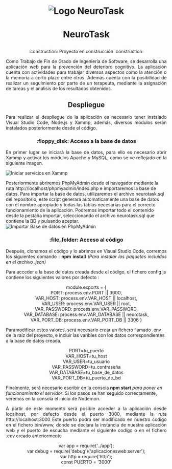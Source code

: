
<h1 align="center">

![Logo NeuroTask](https://github.com/LGM03/NeuroTask/assets/99087911/0f2345c6-4809-4d6f-ae3b-fd0b140bb48d)

  
  </h1>
  
<h1 align="center">

NeuroTask
  
  </h1>
<p align='center'>:construction: Proyecto en construcción :construction:</p>
<p style="text-align: justify;">Como Trabajo de Fin de Grado de Ingeniería de Software, se desarrolla una aplicación web para la prevención del deterioro cognitivo. 
La aplicación cuenta con actividades para trabajar diversos aspectos como la atención o la memoria a corto plazo entre otros. Además cuenta con la posibilidad de realizar un seguimiento por parte de un terapeuta, mediante la asignación de tareas y el analisis de los resultados obtenidos.</p>
<h2 align="center">Despliegue </h2>
<p style="text-align: justify;">Para realizar el despliegue de la aplicación es necesario tener instalado Visual Studio Code, Node.js y Xammp, además, diversos módulos serán instalados posteriormente desde el código.</p>

<h3 align="center">:floppy_disk: Acceso a la base de datos</h3>
<p style="text-align: justify;"> En primer lugar se iniciará la base de datos, para ello es necesario abrir Xammp y activar los módulos Apache y MySQL, como se ve reflejado en la siguiente imagen.

  ![Iniciar servicios en Xammp](https://github.com/LGM03/NeuroTask/assets/99087911/4370ad24-ca10-4bab-9d0f-16f52c0db193)

Posteriormente abriremos PhpMyAdmin desde el navegador mediante la ruta http://localhost/phpmyadmin/index.php e importaremos la base de datos.
Para importar la base de datos, utilizaremos el archivo neurotask.sql del repositorio, este script generará automaticamente una base de datos con el nombre apropiado y todas las tablas necesarias para el correcto funcionamiento de la aplicación. Podremos importar todo el contenido desde la pestaña importar, seleccionando el archivo neurotask.sql que contiene la BD y pulsando aceptar.
![Importar Base de datos en PhpMyAdmin](https://github.com/LGM03/NeuroTask/assets/99087911/60c6b223-e354-4ec0-8105-c52cd45e000b)


<h3 align="center">:file_folder: Acceso al código </h3>
<p style="text-align: justify;">
Después, clonamos el código y lo abrimos en Visual Studio Code, corremos los siguientes comando : <strong>npm install</strong> <em>(Para instalar los paquetes incluidos en el archivo .json)</em> 
  
Para acceder a la base de datos creada desde el código, el fichero config.js  contiene los siguientes valores por defecto :
<p align='center'">
module.exports = {<br>
    PORT: process.env.PORT || 3000,<br>
    VAR_HOST: process.env.VAR_HOST || localhost,<br>
    VAR_USER: process.env.VAR_USER || root,<br>
    VAR_PASSWORD: process.env.VAR_PASSWORD,<br>
    VAR_DATABASE: process.env.VAR_DATABASE || neurotask,<br>
    VAR_PORT_DB:  process.env.VAR_PORT_DB || 3306
}<br>
</p>


Paramodificar estos valores, será necesario crear un fichero llamado .env de la raíz del proyecto, e incluir las varibles con los datos correspondientes a la base  de datos creada.
</p>

<p align='center'">
PORT=tu_puerto<br>
VAR_HOST=tu_host<br>
VAR_USER=tu_usuario<br>
VAR_PASSWORD=tu_contraseña<br>
VAR_DATABASE=tu_base_de_datos<br>
VAR_PORT_DB=tu_puerto_de_bd<br>
</p>
  
 Finalmente, será necesario escribir en la consola <strong>npm start</strong> <em>para poner en funcionamiento el servidor</em>. Si los pasos se han seguido correctamente, veremos en la consola el inicio de Nodemon.

</p>
<p style="text-align: justify;">
A partir de este momento será posible acceder a la aplicación desde localhost, por defecto desde el puerto 3000, mediante la ruta http://localhost:3000
Este puerto podrá ser modificado en nuestro codigo en el fichero bin/www, donde se declara la instancia de nuestra aplicación web y el puerto de escucha mediante el siguiente codigo o en el fichero .env creado anteriormente</p>
<p align='center'">
var app = require('../app');<br>
var debug = require('debug')('aplicacionesweb:server');<br>
var http = require('http');<br>
const PUERTO = '3000'<br>
</p>
